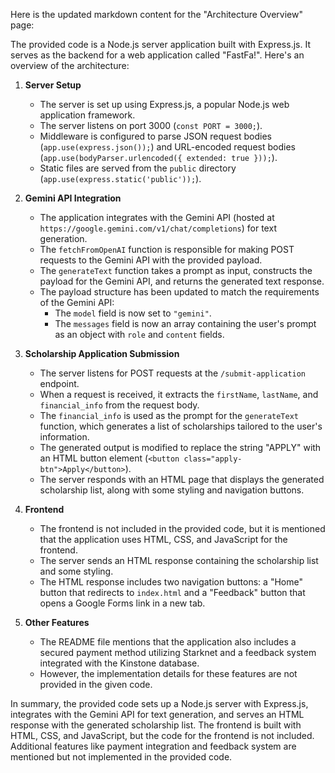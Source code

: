 Here is the updated markdown content for the "Architecture Overview" page:

<page>
The provided code is a Node.js server application built with Express.js. It serves as the backend for a web application called "FastFa!". Here's an overview of the architecture:

1. **Server Setup**
   - The server is set up using Express.js, a popular Node.js web application framework.
   - The server listens on port 3000 (`const PORT = 3000;`).
   - Middleware is configured to parse JSON request bodies (`app.use(express.json());`) and URL-encoded request bodies (`app.use(bodyParser.urlencoded({ extended: true }));`).
   - Static files are served from the `public` directory (`app.use(express.static('public'));`).

2. **Gemini API Integration**
   - The application integrates with the Gemini API (hosted at `https://google.gemini.com/v1/chat/completions`) for text generation.
   - The `fetchFromOpenAI` function is responsible for making POST requests to the Gemini API with the provided payload.
   - The `generateText` function takes a prompt as input, constructs the payload for the Gemini API, and returns the generated text response.
   - The payload structure has been updated to match the requirements of the Gemini API:
     - The `model` field is now set to `"gemini"`.
     - The `messages` field is now an array containing the user's prompt as an object with `role` and `content` fields.

3. **Scholarship Application Submission**
   - The server listens for POST requests at the `/submit-application` endpoint.
   - When a request is received, it extracts the `firstName`, `lastName`, and `financial_info` from the request body.
   - The `financial_info` is used as the prompt for the `generateText` function, which generates a list of scholarships tailored to the user's information.
   - The generated output is modified to replace the string "APPLY" with an HTML button element (`<button class="apply-btn">Apply</button>`).
   - The server responds with an HTML page that displays the generated scholarship list, along with some styling and navigation buttons.

4. **Frontend**
   - The frontend is not included in the provided code, but it is mentioned that the application uses HTML, CSS, and JavaScript for the frontend.
   - The server sends an HTML response containing the scholarship list and some styling.
   - The HTML response includes two navigation buttons: a "Home" button that redirects to `index.html` and a "Feedback" button that opens a Google Forms link in a new tab.

5. **Other Features**
   - The README file mentions that the application also includes a secured payment method utilizing Starknet and a feedback system integrated with the Kinstone database.
   - However, the implementation details for these features are not provided in the given code.

In summary, the provided code sets up a Node.js server with Express.js, integrates with the Gemini API for text generation, and serves an HTML response with the generated scholarship list. The frontend is built with HTML, CSS, and JavaScript, but the code for the frontend is not included. Additional features like payment integration and feedback system are mentioned but not implemented in the provided code.
</page>